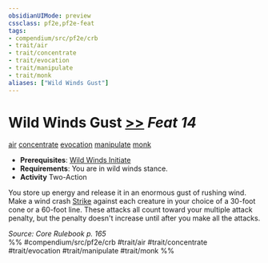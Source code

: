 ```yaml
---
obsidianUIMode: preview
cssclass: pf2e,pf2e-feat
tags:
- compendium/src/pf2e/crb
- trait/air
- trait/concentrate
- trait/evocation
- trait/manipulate
- trait/monk
aliases: ["Wild Winds Gust"]
---
```

# Wild Winds Gust  [>>](/rules/core-rulebook/chapter-9-playing-the-game.md#Actions "Two-Action") *Feat 14*  
[air](/rules/traits/air.md)  [concentrate](/rules/traits/concentrate.md)  [evocation](/rules/traits/evocation.md)  [manipulate](/rules/traits/manipulate.md)  [monk](/rules/traits/monk.md)  

- **Prerequisites**: [Wild Winds Initiate](/compendium/feats/wild-winds-initiate.md)
- **Requirements**: You are in wild winds stance.
- **Activity** Two-Action

You store up energy and release it in an enormous gust of rushing wind. Make a wind crash [Strike](/rules/actions/strike.md) against each creature in your choice of a 30-foot cone or a 60-foot line. These attacks all count toward your multiple attack penalty, but the penalty doesn't increase until after you make all the attacks.

*Source: Core Rulebook p. 165*  
%% #compendium/src/pf2e/crb #trait/air #trait/concentrate #trait/evocation #trait/manipulate #trait/monk %%